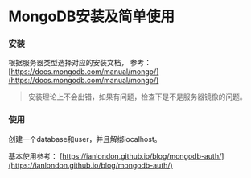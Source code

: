 # MongoDB安装及简单使用

### 安装
根据服务器类型选择对应的安装文档， 参考： [https://docs.mongodb.com/manual/mongo/](https://docs.mongodb.com/manual/mongo/)

> 安装理论上不会出错，如果有问题，检查下是不是服务器镜像的问题。

### 使用
创建一个database和user，并且解绑localhost。

基本使用参考： [https://ianlondon.github.io/blog/mongodb-auth/](https://ianlondon.github.io/blog/mongodb-auth/)


